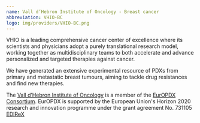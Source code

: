 ```yaml
---
name: Vall d’Hebron Institute of Oncology - Breast cancer
abbreviation: VHIO-BC
logo: img/providers/VHIO-BC.png
---
```


VHIO is a leading comprehensive cancer center of excellence where its scientists and physicians adopt a purely translational research model, working together as multidisciplinary teams to both accelerate and advance personalized and targeted therapies against cancer.

We have generated an extensive experimental resource of PDXs from primary and metastatic breast tumours, aiming to tackle drug resistances and find new therapies.

The [Vall d’Hebron Institute of Oncology](http://www.vhio.net/en/) is a member of the [EurOPDX Consortium](http://www.europdx.eu). EurOPDX is supported by the European Union's Horizon 2020 research and innovation programme under the grant agreement No. 731105 [EDIReX](https://cordis.europa.eu/project/rcn/212589_en.html)

